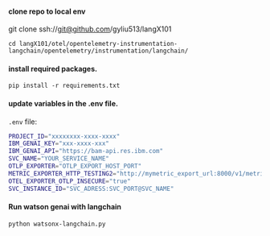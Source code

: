 #### clone repo to local env
git clone ssh://git@github.com/gyliu513/langX101

```console
cd langX101/otel/opentelemetry-instrumentation-langchain/opentelemetry/instrumentation/langchain/
```
  
#### install required packages.  
```console
pip install -r requirements.txt  
```

#### update variables in the .env file.  
  
`.env` file:   
```bash
PROJECT_ID="xxxxxxxx-xxxx-xxxx"
IBM_GENAI_KEY="xxx-xxxx-xxx"
IBM_GENAI_API="https://bam-api.res.ibm.com"
SVC_NAME="YOUR_SERVICE_NAME"
OTLP_EXPORTER="OTLP_EXPORT_HOST_PORT"
METRIC_EXPORTER_HTTP_TESTING2="http://mymetric_export_url:8000/v1/metrics"
OTEL_EXPORTER_OTLP_INSECURE="true"
SVC_INSTANCE_ID="SVC_ADRESS:SVC_PORT@SVC_NAME"
```

#### Run watson genai with langchain
```console
python watsonx-langchain.py
```
